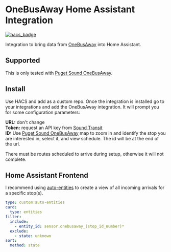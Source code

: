 # OneBusAway Home Assistant Integration

[![hacs_badge](https://img.shields.io/badge/HACS-Default-orange.svg?style=for-the-badge)](https://github.com/custom-components/hacs)

Integration to bring data from [OneBusAway](https://onebusaway.org/)
into Home Assistant.

## Supported

This is only tested with [Puget Sound OneBusAway](https://pugetsound.onebusaway.org/). 

## Install
Use HACS and add as a custom repo. Once the integration is installed go to your integrations and add the OneBusAway integration. It will prompt you for some configuration parameters:

<b>URL:</b> don't change  
<b>Token:</b> request an API key from [Sound Transit](https://www.soundtransit.org/help-contacts/business-information/open-transit-data-otd)  
<b>ID:</b> Use [Puget Sound OneBusAway](https://pugetsound.onebusaway.org/) map to zoom in and identify the stop you are interested in, select it, and view schedule. The id will be at the end of the url.  

There must be routes scheduled to arrive during setup, otherwise it will not complete.

## Home Assistant Frontend
I recommend using [auto-entities](https://github.com/thomasloven/lovelace-auto-entities) to create a view of all incoming arrivals for a specific stop(s).

```yaml
type: custom:auto-entities
card:
  type: entities
filter:
  include:
    - entity_id: sensor.onebusaway_(stop_id_number)*
  exclude:
    - state: unknown
sort:
  method: state
```
